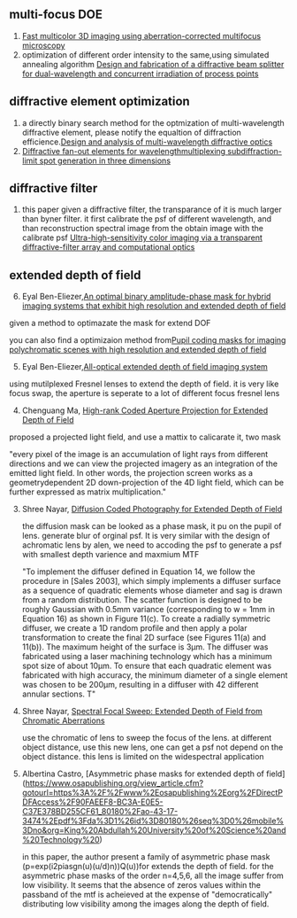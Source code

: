 ## multi-focus DOE

1. [Fast multicolor 3D imaging using aberration-corrected multifocus microscopy](http://www.nature.com/nmeth/journal/v10/n1/pdf/nmeth.2277.pdf)
2. optimization of different order intensity to the same,using simulated annealing algorithm [Design and fabrication of a diffractive beam splitter for dual-wavelength and concurrent irradiation of process points
](https://www.osapublishing.org/DirectPDFAccess/2FB05EFC-CA34-A475-5236BC1B7B4BFD98_345388/oe-24-14-16111.pdf?da=1&id=345388&seq=0&mobile=no)

## diffractive element optimization
1. a directly binary search method for the optmization of multi-wavelength diffractive element, please notify the equaltion of diffraction efficience.[Design and analysis of multi-wavelength diffractive optics](https://www.osapublishing.org/DirectPDFAccess/28A19E07-B7CF-E988-9B4EBB2EF2675417_226747/oe-20-3-2814.pdf?da=1&id=226747&seq=0&mobile=no)
2. [Diffractive fan-out elements for wavelengthmultiplexing
subdiffraction-limit spot generation in three dimensions](https://www.osapublishing.org/view_article.cfm?gotourl=https%3A%2F%2Fwww%2Eosapublishing%2Eorg%2FDirectPDFAccess%2F2D7A918C-9EB6-6A9E-B296054A0173D67F_348330%2Fao-55-23-6371%2Epdf%3Fda%3D1%26id%3D348330%26seq%3D0%26mobile%3Dno&org=King%20Abdullah%20University%20of%20Science%20and%20Technology%20)




## diffractive filter
1. this paper given a diffractive filter, the transparance of it is much larger than byner filter. it first calibrate the psf of different wavelength, and than reconstruction spectral image from the obtain image with the calibrate psf
[Ultra-high-sensitivity color imaging via a transparent diffractive-filter array and computational optics](https://www.osapublishing.org/DirectPDFAccess/8DF2968B-B5CC-7D68-4197C6786C961E2B_332087/optica-2-11-933.pdf?da=1&id=332087&seq=0&mobile=no)


## extended depth of field ##
6. Eyal Ben-Eliezer,[An optimal binary amplitude-phase mask for hybrid
imaging systems that exhibit high resolution and
extended depth of field](https://www.osapublishing.org/DirectPDFAccess/8CB56C81-E73B-B8D2-1B93CCDA54DD1B04_175057/oe-16-25-20540.pdf?da=1&id=175057&seq=0&mobile=no)

given a method to optimazate the mask for extend DOF

you can also find a optimizaion method from[Pupil coding masks for imaging polychromatic
scenes with high resolution and extended depth
of field ](https://www.osapublishing.org/DirectPDFAccess/8C9A88EF-AEE4-89C0-C34A01907A102310_203692/oe-18-15-15569.pdf?da=1&id=203692&seq=0&mobile=no)

5. Eyal Ben-Eliezer,[All-optical extended depth of field
imaging system](http://iopscience.iop.org/article/10.1088/1464-4258/5/5/359/pdf)

using mutilplexed Fresnel lenses to extend the depth of field. it is very like focus swap, the aperture is seperate to a lot of different focus fresnel lens

4. Chenguang Ma, [High-rank Coded Aperture Projection for Extended Depth of Field](http://web.media.mit.edu/~gordonw/research/HR3DProjector_ICCP2013.pdf)

  proposed a projected light field, and use a mattix to calicarate it, two mask
  
  "every pixel of the image is an accumulation of light rays from different directions and we can view the projected
imagery as an integration of the emitted light field. In other words, the projection screen works as a geometrydependent
2D down-projection of the 4D light field, which can be further expressed as matrix multiplication."

3. Shree Nayar, [Diffusion Coded Photography for Extended Depth of Field](http://www1.cs.columbia.edu/CAVE/publications/pdfs/Cossairt_SIGGRAPH10.pdf)

   the diffusion mask can be looked as a phase mask, it pu on the pupil of lens. generate blur of orginal psf.
   It is very similar with the design of achromatic lens by alen, we need to accoding the psf to generate a psf with smallest depth varience and maxmium MTF
   
   "To implement the diffuser defined in Equation 14, we follow the procedure in [Sales 2003], which simply implements a diffuser
surface as a sequence of quadratic elements whose diameter and sag is drawn from a random distribution. The scatter function is designed to be roughly Gaussian with 0.5mm variance (corresponding to w = 1mm in Equation 16) as shown in Figure 11(c). To create
a radially symmetric diffuser, we create a 1D random profile and then apply a polar transformation to create the final 2D surface (see
Figures 11(a) and 11(b)). The maximum height of the surface is 3µm. The diffuser was fabricated using a laser machining technology
which has a minimum spot size of about 10µm. To ensure that each quadratic element was fabricated with high accuracy, the minimum diameter of a single element was chosen to be 200µm, resulting in a diffuser with 42 different annular sections. T"

2. Shree Nayar, [Spectral Focal Sweep: Extended Depth of Field from Chromatic Aberrations](http://ieeexplore.ieee.org/stamp/stamp.jsp?tp=&arnumber=5585101)
   
    use the chromatic of lens to sweep the focus of the lens. at different object distance, use this new lens, one can get a 
    psf not depend on the object distance. this lens is limited on the widespectral application


1. Albertina Castro, [Asymmetric phase masks for extended depth of field] (https://www.osapublishing.org/view_article.cfm?gotourl=https%3A%2F%2Fwww%2Eosapublishing%2Eorg%2FDirectPDFAccess%2F90FAEEF8-BC3A-E0E5-C37E378BD255CF61_80180%2Fao-43-17-3474%2Epdf%3Fda%3D1%26id%3D80180%26seq%3D0%26mobile%3Dno&org=King%20Abdullah%20University%20of%20Science%20and%20Technology%20)
   
   in this paper, the author present a family of asymmetric phase mask (p=exp(i2piasgn(u)(u/d)n))Q(u))for extends the depth of field. for the asymmetric
   phase masks of the order n=4,5,6, all the image suffer from low visibility. It seems that the absence of zeros values within the passband of
   the mtf is acheieved at the expense of "democratically" distributing low visibility among the images along the depth of field.
